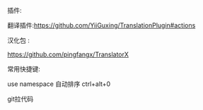 插件:


翻译插件:https://github.com/YiiGuxing/TranslationPlugin#actions



汉化包 :

https://github.com/pingfangx/TranslatorX



常用快捷键:

use  namespace  自动排序 ctrl+alt+0

git拉代码